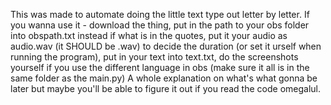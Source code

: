 This was made to automate doing the little text type out letter by letter.
If you wanna use it - download the thing, put in the path to your obs folder into obspath.txt instead if what is in the quotes, put it your audio as audio.wav (it SHOULD be .wav) to decide the duration (or set it urself when running the program), put in your text into text.txt, do the screenshots yourself if you use the different language in obs (make sure it all is in the same folder as the main.py)
A whole explanation on what's what gonna be later but maybe you'll be able to figure it out if you read the code omegalul.
